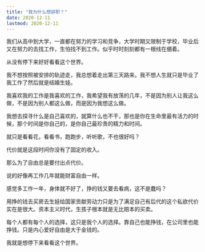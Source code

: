 ```yaml
---
title: "我为什么想辞职？"
date: 2020-12-11
lastmod: 2020-12-11
---
```


我们从高中到大学，一直都在努力的学习和竞争，大学时期又限制于学校，毕业后又在努力的去找工作，生怕找不到工作。似乎时时刻刻都有一根线在绷着。

从没有停下来好好看看这个世界。

我不想按照被安排的轨迹走，我总想着走出第三天路来。我不想人生就只是毕业了我工作了然后就是结婚生娃。

我喜欢我的工作是我喜欢的工作，我希望我有放荡的几年，不是因为别人让我这么做，不是因为别人都这么做，而是因为我想这么做。

我想去探寻什么是自己喜欢的，就算什么也不干，那也是你在生命里最有活力的时候，那个时间是你自己的，是你自己最珍贵的精力和时间。

就只是看看花，看看书，跑跑步，听听歌，不也很好吗？

代价就是这段时间你没有了固定的收入。

那么为了自由总是要付出点代价。

说的好像再工作几年就能财富自由一样。

感觉多工作一年，身体就不好了，挣的钱又要去看病，这不是蠢吗？

用挣的钱去买房去生娃给国家贡献劳动力只是为了满足自己有后代的这个私欲代价实在是很大。资本主义时代，生孩子根本就是无比赔本的买卖。

每个人都有每个人的选择，这只是我个人的选择。靠自己也能挣钱，在公司里也能挣钱。只是内心爱好自由是大于金钱的。

我就是想停下来看看这个世界。
